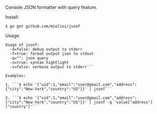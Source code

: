 Console JSON formatter with query feature.

Install:

```$ go get github.com/miolini/jsonf```

Usage:

```$ jsonf -h
Usage of jsonf:
  -d=false: debug output to stderr
  -f=true: format output json to stdout
  -q="": json query
  -s=true: syntax hightlight
  -v=false: verbose output to stderr```

Examples:

1. ```$ echo '{"uid":1,"email":"user@gmail.com","address":{"city":"New-York","country":"US"}}' | jsonf```

2. ```$ echo '{"uid":1,"email":"user@gmail.com","address":{"city":"New-York","country":"US"}}' | jsonf -q 'value["address"]["country"]'```